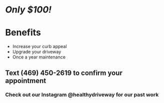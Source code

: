 

# _Only $100!_

# Benefits

- Increase your curb appeal
- Upgrade your driveway
- Once a year maintenance

## Text (469) 450-2619 to confirm your appointment 
### Check out our Instagram @healthydriveway for our past work

